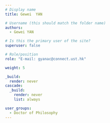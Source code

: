 ```yaml
---
# Display name
title: Gewei  YAN

# Username (this should match the folder name)
authors:
  - Gewei YAN

# Is this the primary user of the site?
superuser: false

# Role/position
role: "E-mail: gyanac@connect.ust.hk"

weight: 5

_build:
  render: never
cascade:
  _build:
    render: never
    list: always

user_groups:
  - Doctor of Philosophy
---
```

